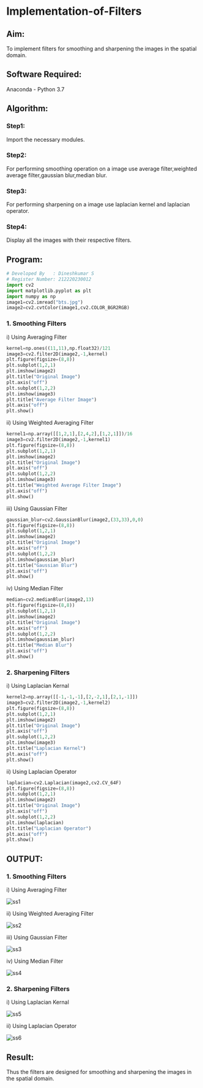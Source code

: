 # Implementation-of-Filters
## Aim:
To implement filters for smoothing and sharpening the images in the spatial domain.

## Software Required:
Anaconda - Python 3.7

## Algorithm:
### Step1:
Import the necessary modules.
### Step2:
For performing smoothing operation on a image use average filter,weighted average filter,gaussian blur,median blur.
### Step3:
For performing sharpening on a image use laplacian kernel and laplacian operator.
### Step4:
Display all the images with their respective filters.

## Program:
```python
# Developed By   : Dineshkumar S
# Register Number: 212220230012
import cv2
import matplotlib.pyplot as plt
import numpy as np
image1=cv2.imread("bts.jpg")
image2=cv2.cvtColor(image1,cv2.COLOR_BGR2RGB)
```

### 1. Smoothing Filters

i) Using Averaging Filter
```Python
kernel=np.ones((11,11),np.float32)/121
image3=cv2.filter2D(image2,-1,kernel)
plt.figure(figsize=(8,8))
plt.subplot(1,2,1)
plt.imshow(image2)
plt.title("Original Image")
plt.axis("off")
plt.subplot(1,2,2)
plt.imshow(image3)
plt.title("Average Filter Image")
plt.axis("off")
plt.show()
```
ii) Using Weighted Averaging Filter
```Python
kernel1=np.array([[1,2,1],[2,4,2],[1,2,1]])/16
image3=cv2.filter2D(image2,-1,kernel1)
plt.figure(figsize=(8,8))
plt.subplot(1,2,1)
plt.imshow(image2)
plt.title("Original Image")
plt.axis("off")
plt.subplot(1,2,2)
plt.imshow(image3)
plt.title("Weighted Average Filter Image")
plt.axis("off")
plt.show()
```
iii) Using Gaussian Filter
```Python
gaussian_blur=cv2.GaussianBlur(image2,(33,33),0,0)
plt.figure(figsize=(8,8))
plt.subplot(1,2,1)
plt.imshow(image2)
plt.title("Original Image")
plt.axis("off")
plt.subplot(1,2,2)
plt.imshow(gaussian_blur)
plt.title("Gaussian Blur")
plt.axis("off")
plt.show()
```
iv) Using Median Filter
```Python
median=cv2.medianBlur(image2,13)
plt.figure(figsize=(8,8))
plt.subplot(1,2,1)
plt.imshow(image2)
plt.title("Original Image")
plt.axis("off")
plt.subplot(1,2,2)
plt.imshow(gaussian_blur)
plt.title("Median Blur")
plt.axis("off")
plt.show()
```

### 2. Sharpening Filters
i) Using Laplacian Kernal
```Python
kernel2=np.array([[-1,-1,-1],[2,-2,1],[2,1,-1]])
image3=cv2.filter2D(image2,-1,kernel2)
plt.figure(figsize=(8,8))
plt.subplot(1,2,1)
plt.imshow(image2)
plt.title("Original Image")
plt.axis("off")
plt.subplot(1,2,2)
plt.imshow(image3)
plt.title("Laplacian Kernel")
plt.axis("off")
plt.show()
```
ii) Using Laplacian Operator
```Python
laplacian=cv2.Laplacian(image2,cv2.CV_64F)
plt.figure(figsize=(8,8))
plt.subplot(1,2,1)
plt.imshow(image2)
plt.title("Original Image")
plt.axis("off")
plt.subplot(1,2,2)
plt.imshow(laplacian)
plt.title("Laplacian Operator")
plt.axis("off")
plt.show()
```

## OUTPUT:
### 1. Smoothing Filters

i) Using Averaging Filter

![ss1](https://user-images.githubusercontent.com/75234807/167802026-26fd761a-9d77-40c0-bf3a-184aedd9bf9f.png)

ii) Using Weighted Averaging Filter

![ss2](https://user-images.githubusercontent.com/75234807/167802077-1c8ab366-0fa7-4dc4-bd57-f0ec84332442.png)

iii) Using Gaussian Filter

![ss3](https://user-images.githubusercontent.com/75234807/167802111-2ecd33ec-66e5-42ee-9bfe-c4938026a673.png)

iv) Using Median Filter

![ss4](https://user-images.githubusercontent.com/75234807/167802138-d86bd814-ae13-41e4-9ebe-3649447b4681.png)

### 2. Sharpening Filters

i) Using Laplacian Kernal

![ss5](https://user-images.githubusercontent.com/75234807/167802205-5cd3d2b9-e27c-4129-9ad4-e3fc77b54e0b.png)

ii) Using Laplacian Operator

![ss6](https://user-images.githubusercontent.com/75234807/167802287-feff65c3-be21-4643-a479-4d180f5bac43.png)

## Result:
Thus the filters are designed for smoothing and sharpening the images in the spatial domain.

